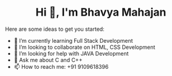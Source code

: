 <h1 align="center">Hi 👋, I'm Bhavya Mahajan</h1>

<!--
**Bhavyamahajan037/Bhavyamahajan037** is a ✨ _special_ ✨ repository because its `README.md` (this file) appears on your GitHub profile. -->

Here are some ideas to get you started:

- 🌱 I’m currently learning Full Stack Development
- 👯 I’m looking to collaborate on HTML, CSS Development
- 🤔 I’m looking for help with JAVA Development
- 💬 Ask me about C and C++
- 📫 How to reach me: +91 9109618396
